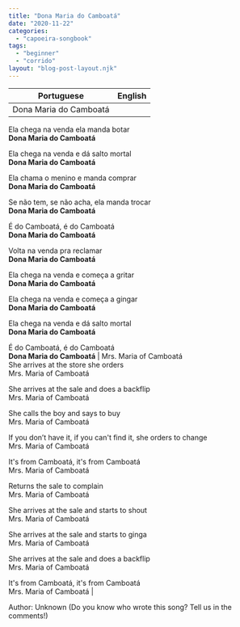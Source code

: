 ```yaml
---
title: "Dona Maria do Camboatá"
date: "2020-11-22"
categories: 
  - "capoeira-songbook"
tags: 
  - "beginner"
  - "corrido"
layout: "blog-post-layout.njk"
---
```


| Portuguese | English |
| --- | --- |
| Dona Maria do Camboatá  
Ela chega na venda ela manda botar  
**Dona Maria do Camboatá**  
  
Ela chega na venda e dá salto mortal  
**Dona Maria do Camboatá**  
  
Ela chama o menino e manda comprar  
**Dona Maria do Camboatá**  
  
Se não tem, se não acha, ela manda trocar  
**Dona Maria do Camboatá**  
  
É do Camboatá, é do Camboatá  
**Dona Maria do Camboatá**  
  
Volta na venda pra reclamar  
**Dona Maria do Camboatá**  
  
Ela chega na venda e começa a gritar  
**Dona Maria do Camboatá**  
  
Ela chega na venda e começa a gingar  
**Dona Maria do Camboatá**  
  
Ela chega na venda e dá salto mortal  
**Dona Maria do Camboatá**  
  
É do Camboatá, é do Camboatá  
**Dona Maria do Camboatá** | Mrs. Maria of Camboatá  
She arrives at the store she orders  
Mrs. Maria of Camboatá  
  
She arrives at the sale and does a backflip  
Mrs. Maria of Camboatá  
  
She calls the boy and says to buy  
Mrs. Maria of Camboatá  
  
If you don’t have it, if you can't find it, she orders to change  
Mrs. Maria of Camboatá  
  
It's from Camboatá, it's from Camboatá  
Mrs. Maria of Camboatá  
  
Returns the sale to complain  
Mrs. Maria of Camboatá  
  
She arrives at the sale and starts to shout  
Mrs. Maria of Camboatá  
  
She arrives at the sale and starts to ginga  
Mrs. Maria of Camboatá  
  
She arrives at the sale and does a backflip  
Mrs. Maria of Camboatá  
  
It's from Camboatá, it's from Camboatá  
Mrs. Maria of Camboatá |

<figcaption>

Author: Unknown (Do you know who wrote this song? Tell us in the comments!)

</figcaption>
